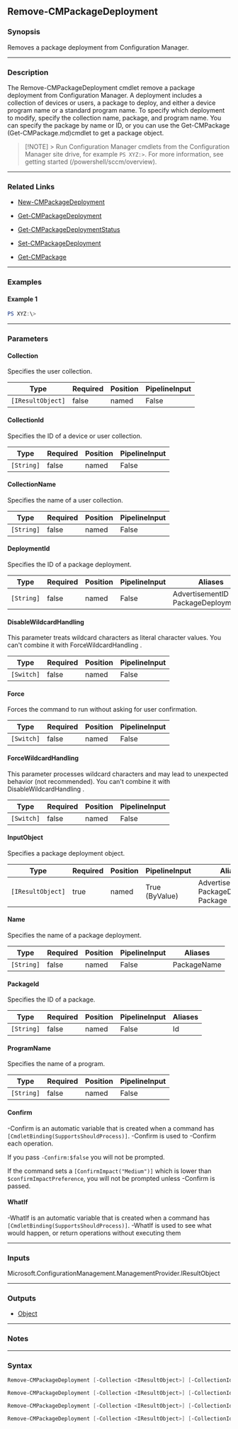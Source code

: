 Remove-CMPackageDeployment
--------------------------




### Synopsis
Removes a package deployment from Configuration Manager.



---


### Description

The Remove-CMPackageDeployment cmdlet remove a package deployment from Configuration Manager. A deployment includes a collection of devices or users, a package to deploy, and either a device program name or a standard program name. To specify which deployment to modify, specify the collection name, package, and program name. You can specify the package by name or ID, or you can use the Get-CMPackage (Get-CMPackage.md)cmdlet to get a package object.



> [!NOTE] > Run Configuration Manager cmdlets from the Configuration Manager site drive, for example `PS XYZ:>`. For more information, see getting started (/powershell/sccm/overview).



---


### Related Links
* [New-CMPackageDeployment](New-CMPackageDeployment)



* [Get-CMPackageDeployment](Get-CMPackageDeployment)



* [Get-CMPackageDeploymentStatus](Get-CMPackageDeploymentStatus)



* [Set-CMPackageDeployment](Set-CMPackageDeployment)



* [Get-CMPackage](Get-CMPackage)





---


### Examples
#### Example 1
```PowerShell
PS XYZ:\>
```



---


### Parameters
#### **Collection**

Specifies the user collection.






|Type             |Required|Position|PipelineInput|
|-----------------|--------|--------|-------------|
|`[IResultObject]`|false   |named   |False        |



#### **CollectionId**

Specifies the ID of a device or user collection.






|Type      |Required|Position|PipelineInput|
|----------|--------|--------|-------------|
|`[String]`|false   |named   |False        |



#### **CollectionName**

Specifies the name of a user collection.






|Type      |Required|Position|PipelineInput|
|----------|--------|--------|-------------|
|`[String]`|false   |named   |False        |



#### **DeploymentId**

Specifies the ID of a package deployment.






|Type      |Required|Position|PipelineInput|Aliases                                |
|----------|--------|--------|-------------|---------------------------------------|
|`[String]`|false   |named   |False        |AdvertisementID<br/>PackageDeploymentID|



#### **DisableWildcardHandling**

This parameter treats wildcard characters as literal character values. You can't combine it with ForceWildcardHandling .






|Type      |Required|Position|PipelineInput|
|----------|--------|--------|-------------|
|`[Switch]`|false   |named   |False        |



#### **Force**

Forces the command to run without asking for user confirmation.






|Type      |Required|Position|PipelineInput|
|----------|--------|--------|-------------|
|`[Switch]`|false   |named   |False        |



#### **ForceWildcardHandling**

This parameter processes wildcard characters and may lead to unexpected behavior (not recommended). You can't combine it with DisableWildcardHandling .






|Type      |Required|Position|PipelineInput|
|----------|--------|--------|-------------|
|`[Switch]`|false   |named   |False        |



#### **InputObject**

Specifies a package deployment object.






|Type             |Required|Position|PipelineInput |Aliases                                        |
|-----------------|--------|--------|--------------|-----------------------------------------------|
|`[IResultObject]`|true    |named   |True (ByValue)|Advertisement<br/>PackageDeployment<br/>Package|



#### **Name**

Specifies the name of a package deployment.






|Type      |Required|Position|PipelineInput|Aliases    |
|----------|--------|--------|-------------|-----------|
|`[String]`|false   |named   |False        |PackageName|



#### **PackageId**

Specifies the ID of a package.






|Type      |Required|Position|PipelineInput|Aliases|
|----------|--------|--------|-------------|-------|
|`[String]`|false   |named   |False        |Id     |



#### **ProgramName**

Specifies the name of a program.






|Type      |Required|Position|PipelineInput|
|----------|--------|--------|-------------|
|`[String]`|false   |named   |False        |



#### **Confirm**
-Confirm is an automatic variable that is created when a command has ```[CmdletBinding(SupportsShouldProcess)]```.
-Confirm is used to -Confirm each operation.

If you pass ```-Confirm:$false``` you will not be prompted.


If the command sets a ```[ConfirmImpact("Medium")]``` which is lower than ```$confirmImpactPreference```, you will not be prompted unless -Confirm is passed.

#### **WhatIf**
-WhatIf is an automatic variable that is created when a command has ```[CmdletBinding(SupportsShouldProcess)]```.
-WhatIf is used to see what would happen, or return operations without executing them


---


### Inputs
Microsoft.ConfigurationManagement.ManagementProvider.IResultObject





---


### Outputs
* [Object](https://learn.microsoft.com/en-us/dotnet/api/System.Object)






---


### Notes




---


### Syntax
```PowerShell
Remove-CMPackageDeployment [-Collection <IResultObject>] [-CollectionId <String>] [-CollectionName <String>] [-DeploymentId <String>] [-DisableWildcardHandling] [-Force] [-ForceWildcardHandling] [-ProgramName <String>] [-Confirm] [-WhatIf] [<CommonParameters>]
```
```PowerShell
Remove-CMPackageDeployment [-Collection <IResultObject>] [-CollectionId <String>] [-CollectionName <String>] [-DisableWildcardHandling] [-Force] [-ForceWildcardHandling] -InputObject <IResultObject> [-ProgramName <String>] [-Confirm] [-WhatIf] [<CommonParameters>]
```
```PowerShell
Remove-CMPackageDeployment [-Collection <IResultObject>] [-CollectionId <String>] [-CollectionName <String>] [-DisableWildcardHandling] [-Force] [-ForceWildcardHandling] [-Name <String>] [-ProgramName <String>] [-Confirm] [-WhatIf] [<CommonParameters>]
```
```PowerShell
Remove-CMPackageDeployment [-Collection <IResultObject>] [-CollectionId <String>] [-CollectionName <String>] [-DisableWildcardHandling] [-Force] [-ForceWildcardHandling] [-PackageId <String>] [-ProgramName <String>] [-Confirm] [-WhatIf] [<CommonParameters>]
```
